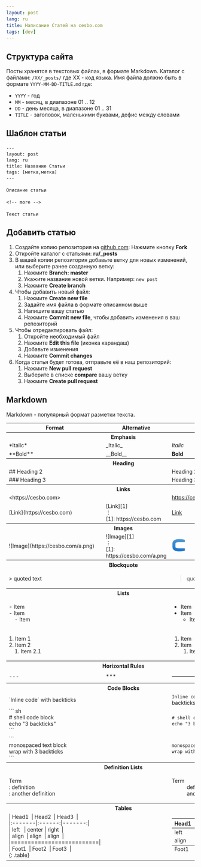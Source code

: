 ```yaml
---
layout: post
lang: ru
title: Написание Статей на cesbo.com
tags: [dev]
---
```




<!-- more -->

## Структура сайта

Посты хранятся в текстовых файлах, в формате Markdown.
Каталог с файлами: `/XX/_posts/` где XX - код языка.
Имя файла должно быть в формате `YYYY-MM-DD-TITLE.md` где:

- `YYYY` - год
- `MM` - месяц, в диапазоне 01 .. 12
- `DD` - день месяца, в диапазоне 01 .. 31
- `TITLE` - заголовок, маленькими буквами, дефис между словами

## Шаблон статьи

```
---
layout: post
lang: ru
title: Название Статьи
tags: [метка,метка]
---

Описание статьи

<!-- more -->

Текст статьи
```

## Добавить статью

1. Создайте копию репозитория на [github.com](https://github.com/cesbo/cesbo-www/): Нажмите кнопку **Fork**
2. Откройте каталог с статьями: **ru/_posts**
3. В вашей копии репозитория добавьте ветку для новых изменений, или выберите ранее созданную ветку:
    1. Нажмите **Branch: master**
    2. Укажите название новой ветки. Например: `new post`
    3. Нажмите **Create branch**
4. Чтобы добавить новый файл:
    1. Нажмите **Create new file**
    2. Задайте имя файла в формате описанном выше
    3. Напишите вашу статью
    4. Нажмите **Commit new file**, чтобы добавить изменения в ваш репозиторий
5. Чтобы отредактировать файл:
    1. Откройте необходимый файл
    2. Нажмите **Edit this file** (иконка карандаш)
    3. Добавьте изменения
    4. Нажмите **Commit changes**
5. Когда статья будет готова, отправьте её в наш репозиторий:
    1. Нажмите **New pull request**
    2. Выберите в списке **compare** вашу ветку
    3. Нажмите **Create pull request**

## Markdown

Markdown - популярный формат разметки текста.

<table class="table">
<thead><tr>
	<th scope="col">Format</th>
	<th scope="col">Alternative</th>
	<th scope="col">Result</th>
</tr></thead>
<tbody>
<tr><th colspan="3" class="pt-5">Emphasis</th></tr>
<tr>
	<td class="text-monospace">*Italic*</td>
	<td class="text-monospace">_Italic_</td>
	<td><em>Italic</em></td>
</tr>
<tr>
	<td class="text-monospace">**Bold**</td>
	<td class="text-monospace">__Bold__</td>
	<td><strong>Bold</strong></td>
</tr>
<tr><th colspan="3" class="pt-5">Heading</th></tr>
<tr>
	<td class="text-monospace">## Heading 2</td>
	<td class="text-monospace"></td>
	<td><span class="h2">Heading 2</span></td>
</tr>
<tr>
	<td class="text-monospace">### Heading 3</td>
	<td class="text-monospace"></td>
	<td><span class="h3">Heading 3</span></td>
</tr>
<tr><th colspan="3" class="pt-5">Links</th></tr>
<tr>
	<td class="text-monospace">&lt;https://cesbo.com&gt;</td>
	<td class="text-monospace"></td>
	<td><a href="https://cesbo.com">https://cesbo.com</a></td>
</tr>
<tr>
	<td class="text-monospace">[Link](https://cesbo.com)</td>
	<td class="text-monospace">[Link][1]<br/>&#8942;<br/>[1]: https://cesbo.com</td>
	<td><a href="https://cesbo.com">Link</a></td>
</tr>
<tr><th colspan="3" class="pt-5">Images</th></tr>
<tr>
	<td class="text-monospace">![Image](https://cesbo.com/a.png)</td>
	<td class="text-monospace">![Image][1]<br/>&#8942;<br/>[1]: https://cesbo.com/a.png</td>
	<td><img src="/assets/img/favicon.png" alt="Image" width="36" height="36"/></td>
</tr>
<tr><th colspan="3" class="pt-5">Blockquote</th></tr>
<tr>
	<td class="text-monospace">&gt; quoted text</td>
	<td class="text-monospace"></td>
	<td><blockquote>quoted text</blockquote></td>
</tr>
<tr><th colspan="3" class="pt-5">Lists</th></tr>
<tr>
	<td class="text-monospace">- Item<br/>- Item<br/>&nbsp;&nbsp;&nbsp;&nbsp;- Item</td>
	<td class="text-monospace"></td>
	<td><ul class="pl-3">
		<li>Item</li>
		<li>Item <ul>
			<li>Item</li>
		</ul></li>
	</ul></td>
</tr>
<tr>
	<td class="text-monospace">1. Item 1<br/>2. Item 2<br/>&nbsp;&nbsp;&nbsp;&nbsp;1. Item 2.1</td>
	<td class="text-monospace"></td>
	<td><ol class="pl-3">
		<li>Item</li>
		<li>Item <ol>
			<li>Item</li>
		</ol></li>
	</ol></td>
</tr>
<tr><th colspan="3" class="pt-5">Horizontal Rules</th></tr>
<tr>
	<td class="text-monospace">---</td>
	<td class="text-monospace">***</td>
	<td><hr/></td>
</tr>
<tr><th colspan="3" class="pt-5">Code Blocks</th></tr>
<tr>
	<td class="text-monospace">`Inline code` with backticks</td>
	<td class="text-monospace"></td>
	<td><code class="highlighter-rouge">Inline code</code> with backticks</td>
</tr>
<tr>
	<td class="text-monospace">``` sh<br/># shell code block<br/>echo "3 backticks"<br/>```</td>
	<td class="text-monospace"></td>
	<td><div class="language-sh highlighter-rouge"><div class="highlight"><pre class="highlight"><code><span class="c"># shell code block</span>
<span class="nb">echo</span> <span class="s2">"3 backticks"</span>
</code></pre></div></div>
	</td>
</tr>
<tr>
	<td class="text-monospace">```<br/>monospaced text block<br/>wrap with 3 backticks<br/>```</td>
	<td class="text-monospace"></td>
	<td><div class="highlighter-rouge"><div class="highlight"><pre class="highlight"><code>monospaced text block
wrap with 3 backticks
</code></pre></div></div></td>
</tr>
<tr><th colspan="3" class="pt-5">Definition Lists</th></tr>
<tr>
	<td class="text-monospace">Term<br/>: definition<br/>: another definition</td>
	<td class="text-monospace"></td>
	<td><dl><dt>Term</dt><dd>definition</dd><dd>another definition</dd></dl></td>
</tr>
<tr><th colspan="3" class="pt-5">Tables</th></tr>
<tr>
	<td class="text-monospace">
|&nbsp;Head1&nbsp;&nbsp;|&nbsp;Head2&nbsp;&nbsp;|&nbsp;Head3&nbsp;&nbsp;|<br/>
|:-------|:------:|-------:|<br/>
|&nbsp;left&nbsp;&nbsp;&nbsp;|&nbsp;center&nbsp;|&nbsp;right&nbsp;&nbsp;|<br/>
|&nbsp;align&nbsp;&nbsp;|&nbsp;align&nbsp;&nbsp;|&nbsp;align&nbsp;&nbsp;|<br/>
|==========================|<br/>
|&nbsp;Foot1&nbsp;&nbsp;|&nbsp;Foot2&nbsp;&nbsp;|&nbsp;Foot3&nbsp;&nbsp;|<br/>
{: .table}</td>
	<td class="text-monospace"></td>
	<td>
<table class="table"><thead><tr>
<th style="text-align: left">Head1</th>
<th style="text-align: center">Head2</th>
<th style="text-align: right">Head3</th>
</tr></thead><tbody><tr>
<td style="text-align: left">left</td>
<td style="text-align: center">center</td>
<td style="text-align: right">right</td>
</tr><tr>
<td style="text-align: left">align</td>
<td style="text-align: center">align</td>
<td style="text-align: right">align</td>
</tr></tbody><tfoot><tr>
<td style="text-align: left">Foot1</td>
<td style="text-align: center">Foot2</td>
<td style="text-align: right">Foot3</td>
</tr></tfoot></table>
	</td>
</tr>
</tbody></table>
